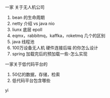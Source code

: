 一家 关于无人机公司

1. bean 的生命周期
2. netty 介绍 vs java nio
3. liunx 底层 epoll
4. eqmx，rabbitmq，kaffka，roketmq 几个的区别 
5. java 线程池
6. 100万设备无人机 硬件连接后端 的你怎么设计
7. spring 加载完后的预加载一些-怎么实现



一家关于低代码平台的

1. 50亿的数据，存储，检索
2. 低代码平台包含哪些







yi